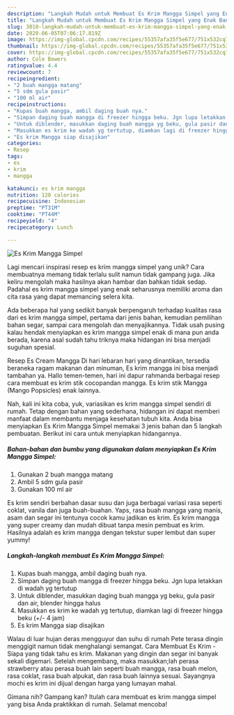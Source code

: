 ```yaml
---
description: "Langkah Mudah untuk Membuat Es Krim Mangga Simpel yang Enak Banget"
title: "Langkah Mudah untuk Membuat Es Krim Mangga Simpel yang Enak Banget"
slug: 3010-langkah-mudah-untuk-membuat-es-krim-mangga-simpel-yang-enak-banget
date: 2020-06-05T07:06:17.819Z
image: https://img-global.cpcdn.com/recipes/55357afa35f5e677/751x532cq70/es-krim-mangga-simpel-foto-resep-utama.jpg
thumbnail: https://img-global.cpcdn.com/recipes/55357afa35f5e677/751x532cq70/es-krim-mangga-simpel-foto-resep-utama.jpg
cover: https://img-global.cpcdn.com/recipes/55357afa35f5e677/751x532cq70/es-krim-mangga-simpel-foto-resep-utama.jpg
author: Cole Bowers
ratingvalue: 4.4
reviewcount: 7
recipeingredient:
- "2 buah mangga matang"
- "5 sdm gula pasir"
- "100 ml air"
recipeinstructions:
- "Kupas buah mangga, ambil daging buah nya."
- "Simpan daging buah mangga di freezer hingga beku. Jgn lupa letakkan di wadah yg tertutup"
- "Untuk diblender, masukkan daging buah mangga yg beku, gula pasir dan air, blender hingga halus"
- "Masukkan es krim ke wadah yg tertutup, diamkan lagi di freezer hingga beku (+/- 4 jam)"
- "Es krim Mangga siap disajikan"
categories:
- Resep
tags:
- es
- krim
- mangga

katakunci: es krim mangga 
nutrition: 120 calories
recipecuisine: Indonesian
preptime: "PT31M"
cooktime: "PT44M"
recipeyield: "4"
recipecategory: Lunch

---
```



![Es Krim Mangga Simpel](https://img-global.cpcdn.com/recipes/55357afa35f5e677/751x532cq70/es-krim-mangga-simpel-foto-resep-utama.jpg)

Lagi mencari inspirasi resep es krim mangga simpel yang unik? Cara membuatnya memang tidak terlalu sulit namun tidak gampang juga. Jika keliru mengolah maka hasilnya akan hambar dan bahkan tidak sedap. Padahal es krim mangga simpel yang enak seharusnya memiliki aroma dan cita rasa yang dapat memancing selera kita.

Ada beberapa hal yang sedikit banyak berpengaruh terhadap kualitas rasa dari es krim mangga simpel, pertama dari jenis bahan, kemudian pemilihan bahan segar, sampai cara mengolah dan menyajikannya. Tidak usah pusing kalau hendak menyiapkan es krim mangga simpel enak di mana pun anda berada, karena asal sudah tahu triknya maka hidangan ini bisa menjadi suguhan spesial.

Resep Es Cream Mangga Di hari lebaran hari yang dinantikan, tersedia beraneka ragam makanan dan minuman, Es krim mangga ini bisa menjadi tambahan ya. Hallo temen-temen, hari ini dapur rahmanda berbagai resep cara membuat es krim stik cocopandan mangga. Es krim stik Mangga (Mango Popsicles) enak lainnya.


Nah, kali ini kita coba, yuk, variasikan es krim mangga simpel sendiri di rumah. Tetap dengan bahan yang sederhana, hidangan ini dapat memberi manfaat dalam membantu menjaga kesehatan tubuh kita. Anda bisa menyiapkan Es Krim Mangga Simpel memakai 3 jenis bahan dan 5 langkah pembuatan. Berikut ini cara untuk menyiapkan hidangannya.

<!--inarticleads1-->

##### Bahan-bahan dan bumbu yang digunakan dalam menyiapkan Es Krim Mangga Simpel:

1. Gunakan 2 buah mangga matang
1. Ambil 5 sdm gula pasir
1. Gunakan 100 ml air


Es krim sendiri berbahan dasar susu dan juga berbagai variasi rasa seperti coklat, vanila dan juga buah-buahan. Yaps, rasa buah mangga yang manis, asam dan segar ini tentunya cocok kamu jadikan es krim. Es krim mangga yang super creamy dan mudah dibuat tanpa mesin pembuat es krim. Hasilnya adalah es krim mangga dengan tekstur super lembut dan super yummy! 

<!--inarticleads2-->

##### Langkah-langkah membuat Es Krim Mangga Simpel:

1. Kupas buah mangga, ambil daging buah nya.
1. Simpan daging buah mangga di freezer hingga beku. Jgn lupa letakkan di wadah yg tertutup
1. Untuk diblender, masukkan daging buah mangga yg beku, gula pasir dan air, blender hingga halus
1. Masukkan es krim ke wadah yg tertutup, diamkan lagi di freezer hingga beku (+/- 4 jam)
1. Es krim Mangga siap disajikan


Walau di luar hujan deras mengguyur dan suhu di rumah Pete terasa dingin menggigit namun tidak menghalangi semangat. Cara Membuat Es Krim - Siapa yang tidak tahu es krim. Makanan yang dingin dan segar ini banyak sekali digemari. Setelah mengembang, maka masukkan;lah perasa strawberry atau perasa buah lain seperti buah mangga, rasa buah melon, rasa coklat, rasa buah alpukat, dan rasa buah lainnya sesuai. Sayangnya mochi es krim ini dijual dengan harga yang lumayan mahal. 

Gimana nih? Gampang kan? Itulah cara membuat es krim mangga simpel yang bisa Anda praktikkan di rumah. Selamat mencoba!
